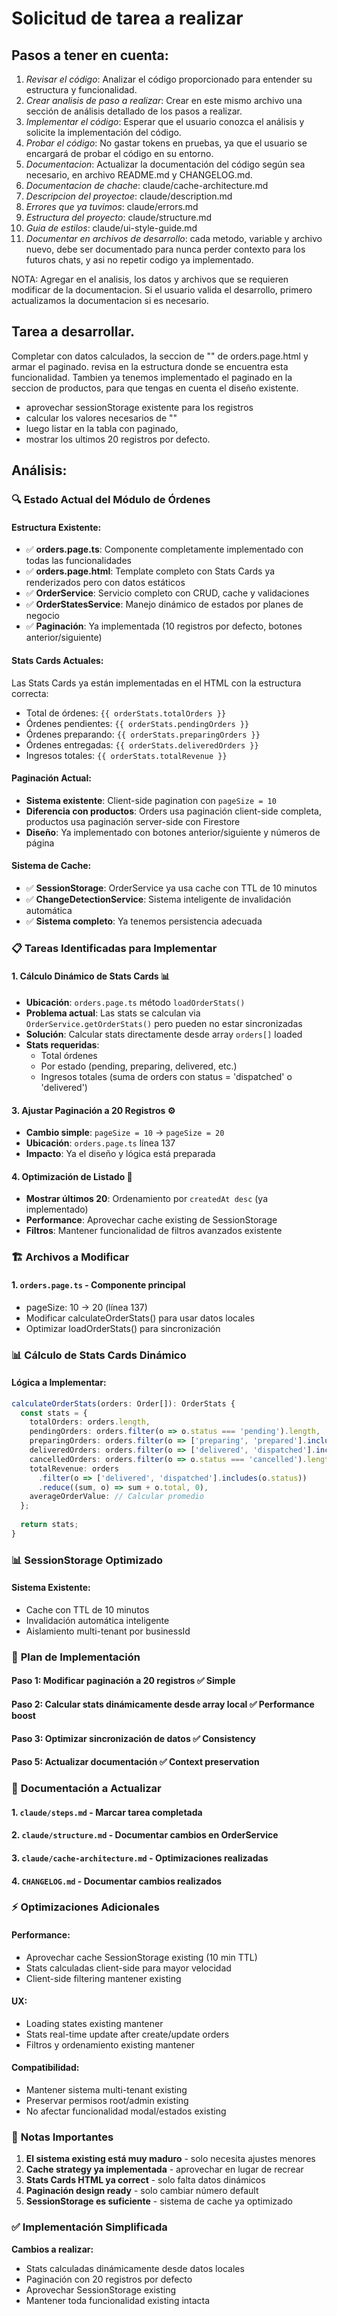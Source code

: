 # Solicitud de tarea a realizar

## Pasos a tener en cuenta:
1. *Revisar el código*: Analizar el código proporcionado para entender su estructura y funcionalidad.
2. *Crear analisis de paso a realizar*: Crear en este mismo archivo una sección de análisis detallado de los pasos a realizar.
3. *Implementar el código*: Esperar que el usuario conozca el análisis y solicite la implementación del código.
4. *Probar el código*: No gastar tokens en pruebas, ya que el usuario se encargará de probar el código en su entorno.
5. *Documentacion*: Actualizar la documentación del código según sea necesario, en archivo README.md y CHANGELOG.md.
6. *Documentacion de chache*: claude/cache-architecture.md
7. *Descripcion del proyectoe*: claude/description.md
8. *Errores que ya tuvimos*: claude/errors.md
9. *Estructura del proyecto*: claude/structure.md
10. *Guia de estilos*: claude/ui-style-guide.md
11. *Documentar en archivos de desarrollo*: cada metodo, variable y archivo nuevo, debe ser documentado para nunca perder contexto
para los futuros chats, y asi no repetir codigo ya implementado.

NOTA: Agregar en el analisis, los datos y archivos que se requieren modificar de la documentacion. Si el usuario valida el desarrollo,
primero actualizamos la documentacion si es necesario.

## Tarea a desarrollar.

Completar con datos calculados, la seccion de "<!-- Stats Cards -->" de orders.page.html y armar el paginado.
revisa en la estructura donde se encuentra esta funcionalidad. Tambien ya tenemos implementado el paginado en la seccion de productos,
para que tengas en cuenta el diseño existente.

- aprovechar sessionStorage existente para los registros
- calcular los valores necesarios de "<!-- Stats Cards -->" 
- luego listar en la tabla con paginado,
- mostrar los ultimos 20 registros por defecto.

## Análisis:

### 🔍 **Estado Actual del Módulo de Órdenes**

#### **Estructura Existente:**
- ✅ **orders.page.ts**: Componente completamente implementado con todas las funcionalidades
- ✅ **orders.page.html**: Template completo con Stats Cards ya renderizados pero con datos estáticos
- ✅ **OrderService**: Servicio completo con CRUD, cache y validaciones
- ✅ **OrderStatesService**: Manejo dinámico de estados por planes de negocio
- ✅ **Paginación**: Ya implementada (10 registros por defecto, botones anterior/siguiente)

#### **Stats Cards Actuales:**
Las Stats Cards ya están implementadas en el HTML con la estructura correcta:
- Total de órdenes: `{{ orderStats.totalOrders }}`
- Órdenes pendientes: `{{ orderStats.pendingOrders }}`
- Órdenes preparando: `{{ orderStats.preparingOrders }}`
- Órdenes entregadas: `{{ orderStats.deliveredOrders }}`
- Ingresos totales: `{{ orderStats.totalRevenue }}`

#### **Paginación Actual:**
- **Sistema existente**: Client-side pagination con `pageSize = 10`
- **Diferencia con productos**: Orders usa paginación client-side completa, productos usa paginación server-side con Firestore
- **Diseño**: Ya implementado con botones anterior/siguiente y números de página

#### **Sistema de Cache:**
- ✅ **SessionStorage**: OrderService ya usa cache con TTL de 10 minutos
- ✅ **ChangeDetectionService**: Sistema inteligente de invalidación automática
- ✅ **Sistema completo**: Ya tenemos persistencia adecuada

### 📋 **Tareas Identificadas para Implementar**

#### **1. Cálculo Dinámico de Stats Cards** 📊
- **Ubicación**: `orders.page.ts` método `loadOrderStats()`
- **Problema actual**: Las stats se calculan via `OrderService.getOrderStats()` pero pueden no estar sincronizadas
- **Solución**: Calcular stats directamente desde array `orders[]` loaded
- **Stats requeridas**: 
  - Total órdenes
  - Por estado (pending, preparing, delivered, etc.)
  - Ingresos totales (suma de orders con status = 'dispatched' o 'delivered')

#### **3. Ajustar Paginación a 20 Registros** ⚙️
- **Cambio simple**: `pageSize = 10` → `pageSize = 20`
- **Ubicación**: `orders.page.ts` línea 137
- **Impacto**: Ya el diseño y lógica está preparada

#### **4. Optimización de Listado** 🚀
- **Mostrar últimos 20**: Ordenamiento por `createdAt desc` (ya implementado)
- **Performance**: Aprovechar cache existing de SessionStorage
- **Filtros**: Mantener funcionalidad de filtros avanzados existente

### 🏗️ **Archivos a Modificar**

#### **1. `orders.page.ts`** - Componente principal
- pageSize: 10 → 20 (línea 137)
- Modificar calculateOrderStats() para usar datos locales
- Optimizar loadOrderStats() para sincronización

### 📊 **Cálculo de Stats Cards Dinámico**

#### **Lógica a Implementar:**
```typescript
calculateOrderStats(orders: Order[]): OrderStats {
  const stats = {
    totalOrders: orders.length,
    pendingOrders: orders.filter(o => o.status === 'pending').length,
    preparingOrders: orders.filter(o => ['preparing', 'prepared'].includes(o.status)).length,
    deliveredOrders: orders.filter(o => ['delivered', 'dispatched'].includes(o.status)).length,
    cancelledOrders: orders.filter(o => o.status === 'cancelled').length,
    totalRevenue: orders
      .filter(o => ['delivered', 'dispatched'].includes(o.status))
      .reduce((sum, o) => sum + o.total, 0),
    averageOrderValue: // Calcular promedio
  };
  
  return stats;
}
```

### 📊 **SessionStorage Optimizado**

#### **Sistema Existente:**
- Cache con TTL de 10 minutos
- Invalidación automática inteligente
- Aislamiento multi-tenant por businessId

### 🎯 **Plan de Implementación**

#### **Paso 1**: Modificar paginación a 20 registros ✅ Simple
#### **Paso 2**: Calcular stats dinámicamente desde array local ✅ Performance boost
#### **Paso 3**: Optimizar sincronización de datos ✅ Consistency
#### **Paso 5**: Actualizar documentación ✅ Context preservation

### 📁 **Documentación a Actualizar**

#### **1. `claude/steps.md`** - Marcar tarea completada
#### **2. `claude/structure.md`** - Documentar cambios en OrderService
#### **3. `claude/cache-architecture.md`** - Optimizaciones realizadas
#### **4. `CHANGELOG.md`** - Documentar cambios realizados

### ⚡ **Optimizaciones Adicionales**

#### **Performance**:
- Aprovechar cache SessionStorage existing (10 min TTL)
- Stats calculadas client-side para mayor velocidad
- Client-side filtering mantener existing

#### **UX**:
- Loading states existing mantener
- Stats real-time update after create/update orders
- Filtros y ordenamiento existing mantener

#### **Compatibilidad**:
- Mantener sistema multi-tenant existing
- Preservar permisos root/admin existing
- No afectar funcionalidad modal/estados existing

### 🚨 **Notas Importantes**

1. **El sistema existing está muy maduro** - solo necesita ajustes menores
2. **Cache strategy ya implementada** - aprovechar en lugar de recrear  
3. **Stats Cards HTML ya correct** - solo falta datos dinámicos
4. **Paginación design ready** - solo cambiar número default
5. **SessionStorage es suficiente** - sistema de cache ya optimizado

### ✅ **Implementación Simplificada**

**Cambios a realizar:**
- Stats calculadas dinámicamente desde datos locales  
- Paginación con 20 registros por defecto
- Aprovechar SessionStorage existing
- Mantener toda funcionalidad existing intacta
